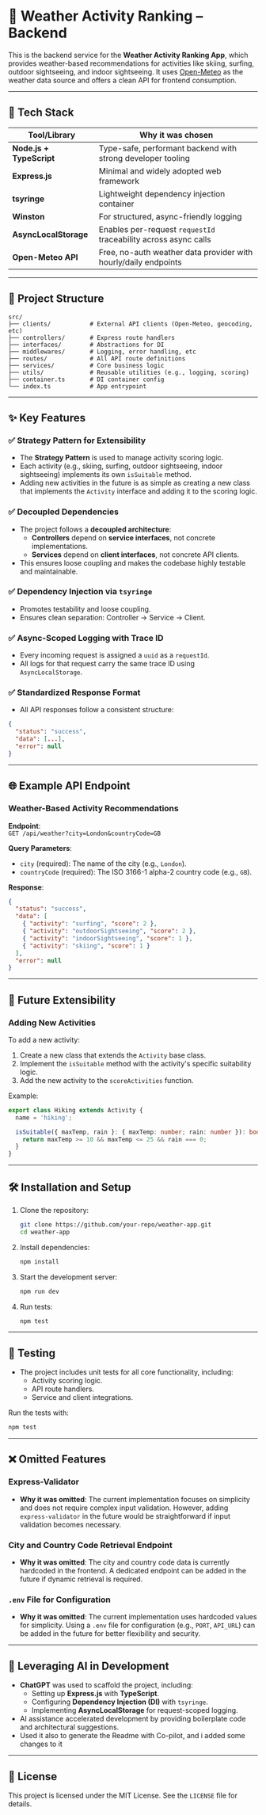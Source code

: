# 📡 Weather Activity Ranking – Backend

This is the backend service for the **Weather Activity Ranking App**, which provides weather-based recommendations for activities like skiing, surfing, outdoor sightseeing, and indoor sightseeing. It uses [Open-Meteo](https://open-meteo.com/) as the weather data source and offers a clean API for frontend consumption.

---

## 🔧 Tech Stack

| Tool/Library           | Why it was chosen                                           |
|------------------------|------------------------------------------------------------|
| **Node.js + TypeScript** | Type-safe, performant backend with strong developer tooling |
| **Express.js**         | Minimal and widely adopted web framework                  |
| **tsyringe**           | Lightweight dependency injection container                |
| **Winston**            | For structured, async-friendly logging                    |
| **AsyncLocalStorage**  | Enables per-request `requestId` traceability across async calls |
| **Open-Meteo API**     | Free, no-auth weather data provider with hourly/daily endpoints |

---

## 🧱 Project Structure

```plaintext
src/
├── clients/           # External API clients (Open-Meteo, geocoding, etc)
├── controllers/       # Express route handlers
├── interfaces/        # Abstractions for DI
├── middlewares/       # Logging, error handling, etc
├── routes/            # All API route definitions
├── services/          # Core business logic
├── utils/             # Reusable utilities (e.g., logging, scoring)
├── container.ts       # DI container config
└── index.ts           # App entrypoint
```

---

## ✨ Key Features

### ✅ Strategy Pattern for Extensibility
- The **Strategy Pattern** is used to manage activity scoring logic.
- Each activity (e.g., skiing, surfing, outdoor sightseeing, indoor sightseeing) implements its own `isSuitable` method.
- Adding new activities in the future is as simple as creating a new class that implements the `Activity` interface and adding it to the scoring logic.

### ✅ Decoupled Dependencies
- The project follows a **decoupled architecture**:
  - **Controllers** depend on **service interfaces**, not concrete implementations.
  - **Services** depend on **client interfaces**, not concrete API clients.
- This ensures loose coupling and makes the codebase highly testable and maintainable.

### ✅ Dependency Injection via `tsyringe`
- Promotes testability and loose coupling.
- Ensures clean separation: Controller → Service → Client.

### ✅ Async-Scoped Logging with Trace ID
- Every incoming request is assigned a `uuid` as a `requestId`.
- All logs for that request carry the same trace ID using `AsyncLocalStorage`.

### ✅ Standardized Response Format
- All API responses follow a consistent structure:

```json
{
  "status": "success",
  "data": [...],
  "error": null
}
```

---

## 🌐 Example API Endpoint

### Weather-Based Activity Recommendations

**Endpoint**:  
`GET /api/weather?city=London&countryCode=GB`

**Query Parameters**:
- `city` (required): The name of the city (e.g., `London`).
- `countryCode` (required): The ISO 3166-1 alpha-2 country code (e.g., `GB`).

**Response**:
```json
{
  "status": "success",
  "data": [
    { "activity": "surfing", "score": 2 },
    { "activity": "outdoorSightseeing", "score": 2 },
    { "activity": "indoorSightseeing", "score": 1 },
    { "activity": "skiing", "score": 1 }
  ],
  "error": null
}
```

---

## 🚀 Future Extensibility

### Adding New Activities
To add a new activity:
1. Create a new class that extends the `Activity` base class.
2. Implement the `isSuitable` method with the activity's specific suitability logic.
3. Add the new activity to the `scoreActivities` function.

Example:
```typescript
export class Hiking extends Activity {
  name = 'hiking';

  isSuitable({ maxTemp, rain }: { maxTemp: number; rain: number }): boolean {
    return maxTemp >= 10 && maxTemp <= 25 && rain === 0;
  }
}
```

---

## 🛠️ Installation and Setup

1. Clone the repository:
   ```bash
   git clone https://github.com/your-repo/weather-app.git
   cd weather-app
   ```

2. Install dependencies:
   ```bash
   npm install
   ```

3. Start the development server:
   ```bash
   npm run dev
   ```

4. Run tests:
   ```bash
   npm test
   ```

---

## 🧪 Testing

- The project includes unit tests for all core functionality, including:
  - Activity scoring logic.
  - API route handlers.
  - Service and client integrations.

Run the tests with:
```bash
npm test
```

---

## ❌ Omitted Features

### Express-Validator
- **Why it was omitted**: The current implementation focuses on simplicity and does not require complex input validation. However, adding `express-validator` in the future would be straightforward if input validation becomes necessary.

### City and Country Code Retrieval Endpoint
- **Why it was omitted**: The city and country code data is currently hardcoded in the frontend. A dedicated endpoint can be added in the future if dynamic retrieval is required.

### `.env` File for Configuration
- **Why it was omitted**: The current implementation uses hardcoded values for simplicity. Using a `.env` file for configuration (e.g., `PORT`, `API_URL`) can be added in the future for better flexibility and security.

---

## 🤖 Leveraging AI in Development

- **ChatGPT** was used to scaffold the project, including:
  - Setting up **Express.js** with **TypeScript**.
  - Configuring **Dependency Injection (DI)** with `tsyringe`.
  - Implementing **AsyncLocalStorage** for request-scoped logging.
- AI assistance accelerated development by providing boilerplate code and architectural suggestions.
- Used it also to generate the Readme with Co-pilot, and i added some changes to it

---

## 📜 License

This project is licensed under the MIT License. See the `LICENSE` file for details.